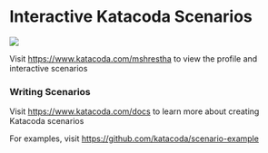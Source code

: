 # Interactive Katacoda Scenarios

[![](http://shields.katacoda.com/katacoda/mshrestha/count.svg)](https://www.katacoda.com/mshrestha "Get your profile on Katacoda.com")

Visit https://www.katacoda.com/mshrestha to view the profile and interactive scenarios

### Writing Scenarios
Visit https://www.katacoda.com/docs to learn more about creating Katacoda scenarios

For examples, visit https://github.com/katacoda/scenario-example
